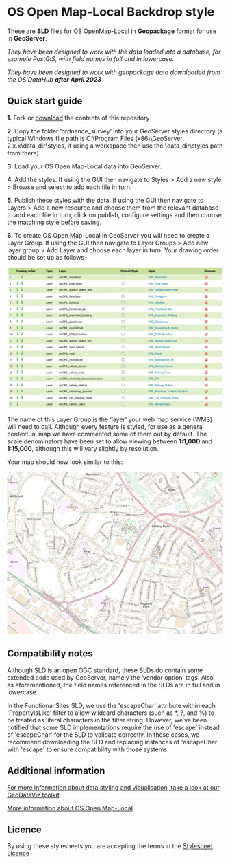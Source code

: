 ﻿# OS Open Map-Local Backdrop style

These are **SLD** files for OS OpenMap-Local in **Geopackage** format for use in **GeoServer**.

*They have been designed to work with the data loaded into a database, for example PostGIS, with field names in full and in lowercase.*

*They have been designed to work with geopackage data downloaded from the OS DataHub **after April 2023***

## Quick start guide

**1.**  Fork or [download](https://github.com/OrdnanceSurvey/OS-OpenMap-Local-stylesheets/archive/master.zip) the contents of this repository

**2.**  Copy the folder ‘ordnance_survey’ into your GeoServer styles directory (a typical Windows file path is C:\Program Files (x86)\GeoServer 2.x.x\data_dir\styles, if using a workspace then use the \data_dir\styles path from there).

**3.**  Load your OS Open Map-Local data into GeoServer.

**4.**  Add the styles. If using the GUI then navigate to Styles > Add a new style > Browse and select to add each file in turn.

**5.**  Publish these styles with the data. If using the GUI then navigate to Layers > Add a new resource and choose them from the relevant database to add each file in turn, click on publish, configure settings and then choose the matching style before saving.

**6.**  To create OS Open Map-Local in GeoServer you will need to create a Layer Group. If using the GUI then navigate to Layer Groups > Add new layer group > Add Layer and choose each layer in turn. Your drawing order should be set up as follows-

![Screenshot](https://github.com/OrdnanceSurvey/OS-OpenMap-Local-stylesheets/blob/68b92c551b487585e60fff1766124ee17373eb4a/Geopackage%20stylesheets%20(post%20April%202023)/GeoServer%20stylesheets%20(SLD)/Backdrop%20style/images/SLD%20Layer%20Order.png "Recommended layer order for OS OpenMap - Local in GeoServer")

The name of this Layer Group is the ‘layer’ your web map service (WMS) will need to call.
Although every feature is styled, for use as a general contextual map we have commented some of them out by default.
The scale denominators have been set to allow viewing between **1:1,000** and **1:15,000**, although this will vary slightly by resolution.

Your map should now look similar to this: 

  ![Screenshot](https://github.com/OrdnanceSurvey/OS-OpenMap-Local-stylesheets/blob/7b5d0b73051e384eb776502883e773980a5a3aa0/Geopackage%20stylesheets%20(post%20April%202023)/GeoServer%20stylesheets%20(SLD)/Backdrop%20style/images/OML_BD_screenshot_SLD.JPG "Screenshot of OS OpenMap - Local")

## Compatibility notes

Although SLD is an open OGC standard, these SLDs do contain some extended code used by GeoServer, namely the ‘vendor option’ tags. Also, as aforementioned, the field names referenced in the SLDs are in full and in lowercase.

In the Functional Sites SLD, we use the 'escapeChar' attribute within each 'PropertyIsLike' filter to allow wildcard characters (such as *, ?, and %) to be treated as literal characters in the filter string. However, we’ve been notified that some SLD implementations require the use of 'escape' instead of 'escapeChar' for the SLD to validate correctly. In these cases, we recommend downloading the SLD and replacing instances of 'escapeChar' with 'escape' to ensure compatibility with those systems.

## Additional information

[For more information about data styling and visualisation, take a look at our GeoDataViz toolkit](https://github.com/OrdnanceSurvey/GeoDataViz-Toolkit)

[More information about OS Open Map-Local](https://www.ordnancesurvey.co.uk/business-and-government/products/os-open-map-local.html)

## Licence

By using these stylesheets you are accepting the terms in the [Stylesheet Licence](http://www.ordnancesurvey.co.uk/docs/licences/stylesheet-licence-v2.pdf)
